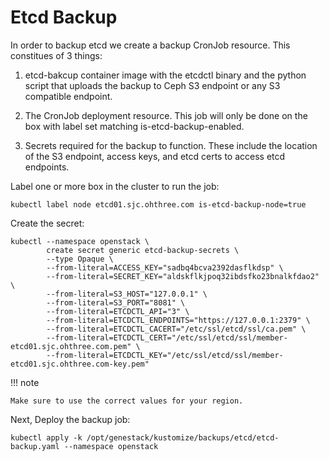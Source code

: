 # Etcd Backup

In order to backup etcd we create a backup CronJob resource. This constitues of 3 things:

1. etcd-bakcup container image with the etcdctl binary and the python script that uploads
the backup to Ceph S3 endpoint or any S3 compatible endpoint.

2. The CronJob deployment resource. This job will only be done on the box with label set
matching is-etcd-backup-enabled.

3. Secrets required for the backup to function. These include the location of the
S3 endpoint, access keys, and etcd certs to access etcd endpoints.


Label one or more box in the cluster to run the job:

```
kubectl label node etcd01.sjc.ohthree.com is-etcd-backup-node=true
```

Create the secret:

```
kubectl --namespace openstack \
        create secret generic etcd-backup-secrets \
        --type Opaque \
        --from-literal=ACCESS_KEY="sadbq4bcva2392dasflkdsp" \
        --from-literal=SECRET_KEY="aldskflkjpoq32ibdsfko23bnalkfdao2" \
        --from-literal=S3_HOST="127.0.0.1" \
        --from-literal=S3_PORT="8081" \
        --from-literal=ETCDCTL_API="3" \
        --from-literal=ETCDCTL_ENDPOINTS="https://127.0.0.1:2379" \
        --from-literal=ETCDCTL_CACERT="/etc/ssl/etcd/ssl/ca.pem" \
        --from-literal=ETCDCTL_CERT="/etc/ssl/etcd/ssl/member-etcd01.sjc.ohthree.com.pem" \
        --from-literal=ETCDCTL_KEY="/etc/ssl/etcd/ssl/member-etcd01.sjc.ohthree.com-key.pem"
```

!!! note

    Make sure to use the correct values for your region.


Next, Deploy the backup job:

```
kubectl apply -k /opt/genestack/kustomize/backups/etcd/etcd-backup.yaml --namespace openstack
```
